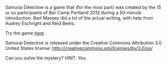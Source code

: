 Samurai Detective is a game that (for the most part) was
created by the 15 or so participants of Bar Camp Portland
2012 during a 50-minute introduction. Bart Massey did a lot
of the actual writing, with help from Audrey Eschright and
Reid Beels.

Try the game [here](http://bartmassey.github.io/samurai-detective/).

Samurai Detective is released under the Creative Commons
Attribution 3.0 United States license:
http://creativecommons.org/licenses/by/3.0/us/

Can you solve the mystery? HINT: Yes.

